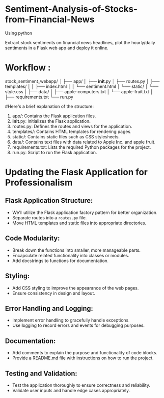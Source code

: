 # Sentiment-Analysis-of-Stocks-from-Financial-News
Using python 

Extract stock sentiments on financial news headlines, plot the hourly/daily sentiments in a Flask web app and deploy it online.

# Workflow :

stock_sentiment_webapp/
│
├── app/
│   ├── __init__.py
│   ├── routes.py
│   ├── templates/
│   │   ├── index.html
│   │   └── sentiment.html
│   └── static/
│       └── style.css
│
├── data/
│   ├── apple-computers.txt
│   └── apple-fruit.txt
│
├── requirements.txt
└── run.py



#Here's a brief explanation of the structure:

1. app/: Contains the Flask application files.
2. __init__.py: Initializes the Flask application.
3. routes.py: Defines the routes and views for the application.
4. templates/: Contains HTML templates for rendering pages.
5. static/: Contains static files such as CSS stylesheets.
6. data/: Contains text files with data related to Apple Inc. and apple fruit.
7. requirements.txt: Lists the required Python packages for the project.
8. run.py: Script to run the Flask application.


# Updating the Flask Application for Professionalism

## Flask Application Structure:
- We'll utilize the Flask application factory pattern for better organization.
- Separate routes into a `routes.py` file.
- Move HTML templates and static files into appropriate directories.

## Code Modularity:
- Break down the functions into smaller, more manageable parts.
- Encapsulate related functionality into classes or modules.
- Add docstrings to functions for documentation.

## Styling:
- Add CSS styling to improve the appearance of the web pages.
- Ensure consistency in design and layout.

## Error Handling and Logging:
- Implement error handling to gracefully handle exceptions.
- Use logging to record errors and events for debugging purposes.

## Documentation:
- Add comments to explain the purpose and functionality of code blocks.
- Provide a README.md file with instructions on how to run the project.

## Testing and Validation:
- Test the application thoroughly to ensure correctness and reliability.
- Validate user inputs and handle edge cases appropriately.
